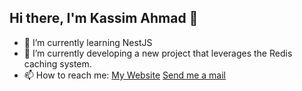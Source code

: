 ## Hi there, I'm Kassim Ahmad 👋

- 🌱 I’m currently learning NestJS
- 🔭 I’m currently developing a new project that leverages the Redis caching system.
- 📫 How to reach me: <a href="https://kassim-ahmad.vercel.app/">My Website</a>  <a class="underline underline-offset-4 font-normal" href="mailto:kassimahmad023@gmail.com?subject=Hello%20Ahmad&amp;body=Here%20regarding%20a%20business%20proposition.">Send me a mail</a>

<!--
**ahmadOlawale008/ahmadOlawale008** is a ✨ _special_ ✨ repository because its `README.md` (this file) appears on your GitHub profile.

Here are some ideas to get you started:
 ...
- 👯 I’m looking to collaborate on ...
- 🤔 I’m looking for help with ...
- 💬 Ask me about ...
- 📫 How to reach me: ...
- 😄 Pronouns: ...
- ⚡ Fun fact: ...
-->

